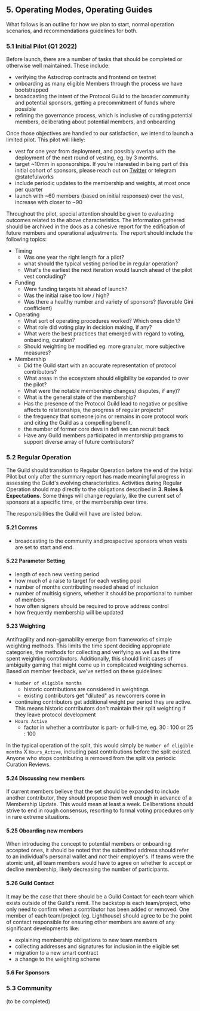 ## 5. Operating Modes, Operating Guides

What follows is an outline for how we plan to start, normal operation scenarios, and recommendations  guidelines for both.

### 5.1 Initial Pilot (Q1 2022)

Before launch, there are a number of tasks that should be completed or otherwise well maintained. These include:

- verifying the Astrodrop contracts and frontend on testnet
- onboarding as many eligible Members through the process we have bootstrapped
- broadcasting the intent of the Protocol Guild to the broader community and potential sponsors, getting a precommitment of funds where possible
- refining the governance process, which is inclusive of curating potential members, deliberating about potential members, and onboarding

Once those objectives are handled to our satisfaction, we intend to launch a limited pilot. This pilot will likely:

- vest for one year from deployment, and possibly overlap with the deployment of the next round of vesting, eg. by 3 months.
- target ~10mm in sponsorships. If you're interested in being part of this initial cohort of sponsors, please reach out on [Twitter](https://twitter.com/statefulworks) or telegram @statefulworks
- include periodic updates to the membership and weights, at most once per quarter
- launch with ~60 members (based on initial responses) over the vest, increase with closer to ~90

Throughout the pilot, special attention should be given to evaluating outcomes related to the above characteristics. The information gathered should be archived in the docs as a cohesive report for the edification of future members and operational adjustments. The  report should include the following topics:

- Timing
  - Was one year the right length for a pilot? 
  - what should the typical vesting period be in regular operation? 
  - What's the earliest the next iteration would launch ahead of the pilot vest concluding?
- Funding
  - Were funding targets hit ahead of launch? 
  - Was the initial raise too low / high?
  - Was there a healthy number and variety of sponsors? (favorable Gini coefficient)
- Operating
  - What sort of operating procedures worked? Which ones didn't? 
  - What role did voting play in decision making, if any? 
  - What were the best practices that emerged with regard to voting, onbarding, curation?
  - Should weighting be modified eg. more granular, more subjective measures?
- Membership
  - Did the Guild start with an accurate representation of protocol contributors? 
  - What areas in the ecosystem should eligibility be expanded to over the pilot?
  - What were the notable membership changes/ disputes, if any)?
  - What is the general state of the membership?
  - Has the presence of the Protocol Guild lead to negative or positive affects to relationships, the progress of regular projects?
  - the frequency that someone joins or remains in core protocol work and citing the Guild as a compelling benefit.
  - the number of former core devs in defi we can recruit back
  - Have any Guild members participated in mentorship programs to support diverse array of future contributors?

### 5.2 Regular Operation

The Guild should transition to Regular Operation before the end of the Initial Pilot but only after the summary report has made meaningful progress in assessing the Guild's evolving characteristics. Activities during Regular Operation should map directly to the obligations described in **3. Roles & Expectations**. Some things will change regularly, like the current set of sponsors at a specific time, or the membership over time.

The responsibilities the Guild will have are listed below.

#### 5.21 Comms
- broadcasting to the community and prospective sponsors when vests are set to start and end.

#### 5.22 Parameter Setting

  - length of each new vesting period
  - how much of a raise to target for each vesting pool
  - number of months contributing needed ahead of inclusion
  - number of multisig signers, whether it should be proportional to number of members
  - how often signers should be required to prove address control
  - how frequently membership will be updated

#### 5.23 Weighting

Antifragility and non-gamability emerge from frameworks of simple weighting methods. This limits the time spent deciding appropriate categories, the methods for collecting and verifying  as well as the time spent weighting contributors. Additionally, this should limit cases of ambiguity gaming that might come up in complicated weighting schemes. Based on member feedback, we've settled on these guidelines:

- `Number of eligible months`
  - historic contributions are considered in weightings
  - existing contributors get "diluted" as newcomers come in
- continuing contributors get additional weight per period they are active. This means historic contributors don't maintain their split weighting if they leave protocol development
- `Hours Active`
  - factor in whether a contributor is part- or full-time, eg. 30 : 100 or 25 : 100

In the typical operation of the split, this would simply be `Number of eligible months` X `Hours_Active`, including past contributions before the split existed. Anyone who stops contributing is removed from the split via periodic Curation Reviews.

#### 5.24 Discussing new members

If current members believe that the set should be expanded to include another contributor, they should propose them well enough in advance of a Membership Update. This would mean at least a week. Deliberations should strive to end in rough consensus, resorting to formal voting procedures only in rare extreme situations.

#### 5.25 Oboarding new members

When introducing the concept to potential members or onboarding accepted ones, it should be noted that the submitted address should refer to an individual's personal wallet and *not* their employer's. If teams were the atomic unit, all team members would have to agree on whether to accept or decline membership, likely decreasing the number of participants.

#### 5.26 Guild Contact

It may be the case that there should be a Guild Contact for each team which exists outside of the Guild's remit. The backstop is each team/project, who only need to confirm when a contributor has been added or removed. One member of each team/project (eg. Lighthouse) should agree to be the point of contact responsible for ensuring other members are aware of any significant developments like:

- explaining membership obligations to new team members
- collecting addresses and signatures for inclusion in the eligible set
- migration to a new smart contract
- a change to the weighting scheme

#### 5.6 For Sponsors


### 5.3 Community

(to be completed)
